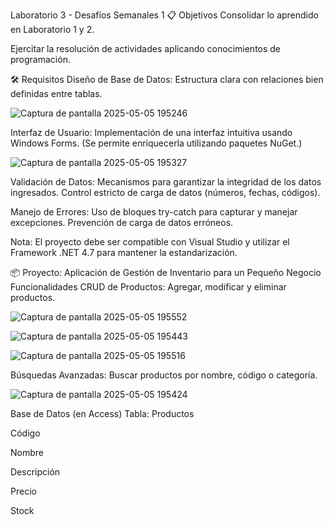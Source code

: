Laboratorio 3 - Desafíos Semanales 1
📋 Objetivos
Consolidar lo aprendido en Laboratorio 1 y 2.

Ejercitar la resolución de actividades aplicando conocimientos de programación.

🛠 Requisitos
Diseño de Base de Datos:
Estructura clara con relaciones bien definidas entre tablas.


![Captura de pantalla 2025-05-05 195246](https://github.com/user-attachments/assets/70420926-0fb5-4738-b03a-813945e3b0cd)


Interfaz de Usuario:
Implementación de una interfaz intuitiva usando Windows Forms.
(Se permite enriquecerla utilizando paquetes NuGet.)


![Captura de pantalla 2025-05-05 195327](https://github.com/user-attachments/assets/b4da84a0-54ab-4a2c-8872-24c449d46c86)


Validación de Datos:
Mecanismos para garantizar la integridad de los datos ingresados.
Control estricto de carga de datos (números, fechas, códigos).

Manejo de Errores:
Uso de bloques try-catch para capturar y manejar excepciones.
Prevención de carga de datos erróneos.

Nota:
El proyecto debe ser compatible con Visual Studio y utilizar el Framework .NET 4.7 para mantener la estandarización.

📦 Proyecto: Aplicación de Gestión de Inventario para un Pequeño Negocio
Funcionalidades
CRUD de Productos:
Agregar, modificar y eliminar productos.


![Captura de pantalla 2025-05-05 195552](https://github.com/user-attachments/assets/fed9e878-5e69-499f-b70c-c2a23ec651ba)


![Captura de pantalla 2025-05-05 195443](https://github.com/user-attachments/assets/a0677b9f-f818-4fdd-a8e6-cb9e39cae776)


![Captura de pantalla 2025-05-05 195516](https://github.com/user-attachments/assets/9c0e6f72-7281-46d2-ba5f-6d235ac2c2bf)



Búsquedas Avanzadas:
Buscar productos por nombre, código o categoría.


![Captura de pantalla 2025-05-05 195424](https://github.com/user-attachments/assets/fe62863a-10c1-46d7-8679-6786e8ba918e)

Base de Datos (en Access)
Tabla: Productos

Código

Nombre

Descripción

Precio

Stock
